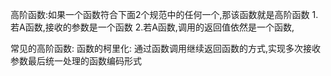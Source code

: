 
高阶函数:如果一个函数符合下面2个规范中的任何一个,那该函数就是高阶函数
    1.若A函数,接收的参数是一个函数
    2.若A函数,调用的返回值依然是一个函数,
    
常见的高阶函数:
函数的柯里化:
    通过函数调用继续返回函数的方式,实现多次接收参数最后统一处理的函数编码形式
